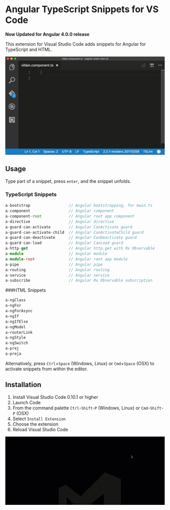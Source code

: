 # Angular TypeScript Snippets for VS Code

**Now Updated for Angular 4.0.0 release**

This extension for Visual Studio Code adds snippets for Angular for TypeScript and HTML.

![Use Extension](images/use-extension.gif)

## Usage
Type part of a snippet, press `enter`, and the snippet unfolds.

### TypeScript Snippets
```typescript
a-bootstrap                 // Angular bootstrapping, for main.ts
a-component                 // Angular component
a-component-root            // Angular root app component
a-directive                 // Angular directive
a-guard-can-activate        // Angular CanActivate guard
a-guard-can-activate-child  // Angular CanActivateChild guard
a-guard-can-deactivate      // Angular CanDeactivate guard
a-guard-can-load            // Angular CanLoad guard
a-http-get                  // Angular http.get with Rx Observable
a-module                    // Angular module
a-module-root               // Angular root app module
a-pipe                      // Angular pipe
a-routing                   // Angular routing
a-service                   // Angular service
a-subscribe                 // Angular Rx Observable subscription
```

###HTML Snippets
```html
a-ngClass
a-ngFor
a-ngForAsync
a-ngIf
a-ngIfElse
a-ngModel
a-routerLink
a-ngStyle
a-ngSwitch
a-prej
a-preja
```

Alternatively, press `Ctrl`+`Space` (Windows, Linux) or `Cmd`+`Space` (OSX) to activate snippets from within the editor.

## Installation

1. Install Visual Studio Code 0.10.1 or higher
2. Launch Code
3. From the command palette `Ctrl`-`Shift`-`P` (Windows, Linux) or `Cmd`-`Shift`-`P` (OSX)
4. Select `Install Extension`
5. Choose the extension
6. Reload Visual Studio Code

![Install Extension](images/install-extension.gif)
